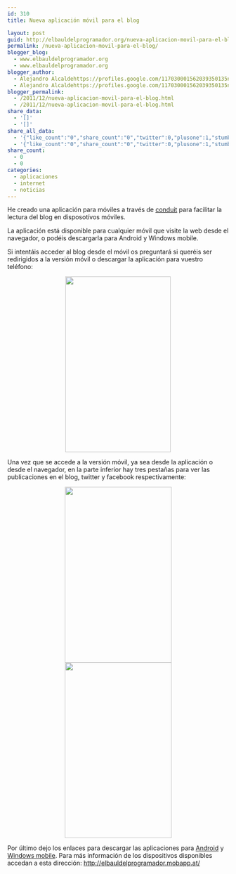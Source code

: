 ```yaml
---
id: 310
title: Nueva aplicación móvil para el blog

layout: post
guid: http://elbauldelprogramador.org/nueva-aplicacion-movil-para-el-blog/
permalink: /nueva-aplicacion-movil-para-el-blog/
blogger_blog:
  - www.elbauldelprogramador.org
  - www.elbauldelprogramador.org
blogger_author:
  - Alejandro Alcaldehttps://profiles.google.com/117030001562039350135noreply@blogger.com
  - Alejandro Alcaldehttps://profiles.google.com/117030001562039350135noreply@blogger.com
blogger_permalink:
  - /2011/12/nueva-aplicacion-movil-para-el-blog.html
  - /2011/12/nueva-aplicacion-movil-para-el-blog.html
share_data:
  - '[]'
  - '[]'
share_all_data:
  - '{"like_count":"0","share_count":"0","twitter":0,"plusone":1,"stumble":0,"pinit":0,"count":1,"time":1333551766}'
  - '{"like_count":"0","share_count":"0","twitter":0,"plusone":1,"stumble":0,"pinit":0,"count":1,"time":1333551766}'
share_count:
  - 0
  - 0
categories:
  - aplicaciones
  - internet
  - noticias
---
```

He creado una aplicación para móviles a través de <a target="_blank" href="http://mobile.conduit.com/">conduit</a> para facilitar la lectura del blog en disposotívos móviles.

La aplicación está disponible para cualquier móvil que visite la web desde el navegador, o podéis descargarla para Android y Windows mobile.

Si intentáis acceder al blog desde el móvil os preguntará si queréis ser redirigidos a la versión móvil o descargar la aplicación para vuestro teléfono:

<div class="separator" style="clear: both; text-align: center;">
  <a href="http://4.bp.blogspot.com/--YrtXhBWyyY/TuXSGW1jsVI/AAAAAAAAB6Q/qLpuyYADcxo/s1600/SC20111212-110634.png" imageanchor="1" style="margin-left:1em; margin-right:1em"><img border="0" height="400" width="240" src="http://4.bp.blogspot.com/--YrtXhBWyyY/TuXSGW1jsVI/AAAAAAAAB6Q/qLpuyYADcxo/s400/SC20111212-110634.png" /></a>
</div>

  
<!--more-->

Una vez que se accede a la versión móvil, ya sea desde la aplicación o desde el navegador, en la parte inferior hay tres pestañas para ver las publicaciones en el blog, twitter y facebook respectivamente:

<div class="separator" style="clear: both; text-align: center;">
  <a href="http://4.bp.blogspot.com/-lkSIX9lkmTI/TuXSa0Z5VDI/AAAAAAAAB6c/ZH7moqzcr3U/s1600/Screenshot-2.2.png" imageanchor="1" style="margin-left:1em; margin-right:1em"><img border="0" height="400" width="243" src="http://4.bp.blogspot.com/-lkSIX9lkmTI/TuXSa0Z5VDI/AAAAAAAAB6c/ZH7moqzcr3U/s400/Screenshot-2.2.png" /></a>
</div>

<div class="separator" style="clear: both; text-align: center;">
  <a href="http://2.bp.blogspot.com/-qrBmtP9dInw/TuXSbDi-nAI/AAAAAAAAB6s/qGVL5LiUrAA/s1600/Screenshot-3.2.png" imageanchor="1" style="margin-left:1em; margin-right:1em"><img border="0" height="400" width="243" src="http://2.bp.blogspot.com/-qrBmtP9dInw/TuXSbDi-nAI/AAAAAAAAB6s/qGVL5LiUrAA/s400/Screenshot-3.2.png" /></a>
</div>

Por último dejo los enlaces para descargar las aplicaciones para <a target="_blank" href="http://www.megaupload.com/?d=X79OS2UW">Android</a> y <a target="_blank" href="http://www.megaupload.com/?d=3KQSICFF">Windows mobile</a>. Para más información de los dispositivos disponibles accedan a esta dirección: <http://elbauldelprogramador.mobapp.at/>

